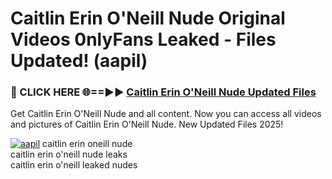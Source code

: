 # Caitlin Erin O'Neill Nude Original Videos 0nlyFans Leaked - Files Updated! (aapil)

<h3>🔴 CLICK HERE 🌐==►► <a href="https://tinyurl.com/52m3yx9h" rel="nofollow">Caitlin Erin O'Neill Nude Updated Files</a></h3>

Get Caitlin Erin O'Neill Nude and all content. Now you can access all videos and pictures of Caitlin Erin O'Neill Nude. New Updated Files 2025!

[![aapil](https://i.imgur.com/TnHtlc8.gif)](https://tinyurl.com/52m3yx9h)
caitlin erin oneill nude<br>
caitlin erin o'neill nude leaks<br>
caitlin erin o'neill leaked nudes